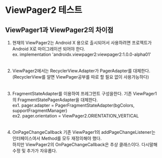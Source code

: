 # ViewPager2 테스트

## ViewPager1과 ViewPager2의 차이점

1.  현재의 ViewPager2는 Android X 용으로 출시되어서 사용하려면 프로젝트가 Android X로 마이그레이션 되어야 한다.
    <br>ex. implementation 'androidx.viewpager2:viewpager2:1.0.0-alpha01'
  <br><br><br>
2. ViewPager2에서는 RecyclerView.Adapter가 PagerAdapter를 대체한다. 
   <br>(RecyclerView를 알면 ViewPager공부를 따로 할 필요 없이 사용가능하다)
<br><br><br>
3. FragmentStateAdapter를 이용하여 프레그먼트 구성을한다. 기존 ViewPager1의 FragmentStatePagerAdapter을 대체한다.
    <br>ex1. pager.adapter = PagerFragmentStateAdapter(bgColors, supportFragmentManager)
    <br>ex2. pager.orientation = ViewPager2.ORIENTATION_VERTICAL
    <br><br><br>
4. OnPageChangeCallback 기존 ViewPager1의 addPageChangeListener는 인터페이스여서 Method를 모두 재정의해야 했다. 
   <br>하지만 ViewPager2의 OnPageChangeCallback은 추상 클래스이다. 다시말해 수정 및 추가가 자유롭다. 
   
   
